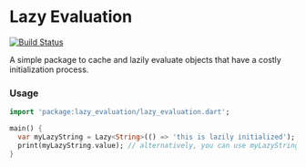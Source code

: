 # Lazy Evaluation
[![Build Status](https://travis-ci.com/azilvl/lazy_evaluation.svg?branch=master)](https://travis-ci.com/azilvl/lazy_evaluation)

A simple package to cache and lazily evaluate objects that have a costly initialization process.

### Usage

```dart
import 'package:lazy_evaluation/lazy_evaluation.dart';

main() {
  var myLazyString = Lazy<String>(() => 'this is lazily initialized');
  print(myLazyString.value); // alternatively, you can use myLazyString() instead of myLazyString.value
}
```
